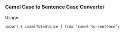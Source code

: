 ### Camel Case to Sentence Case Converter



Usage:

`import { camelToSentence } from 'camel-to-sentence';`
